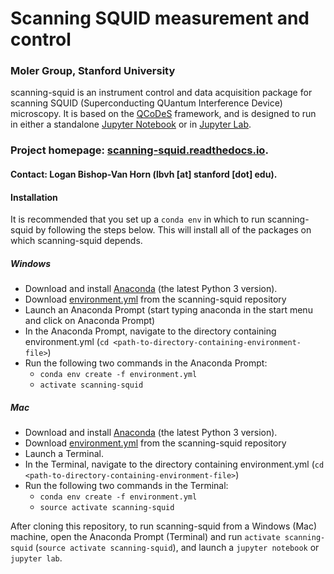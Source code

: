 # Scanning SQUID measurement and control
### Moler Group, Stanford University

scanning-squid is an instrument control and data acquisition package for scanning SQUID (Superconducting QUantum Interference Device) microscopy. It is based on the [QCoDeS](http://qcodes.github.io/Qcodes/) framework, and is designed to run in either a standalone [Jupyter Notebook](http://jupyter.org/index.html) or in [Jupyter Lab](http://jupyterlab.readthedocs.io/en/stable/).

### Project homepage: [scanning-squid.readthedocs.io](https://scanning-squid.readthedocs.io/en/latest/).
#### Contact: Logan Bishop-Van Horn (lbvh [at] stanford [dot] edu).

#### Installation
It is recommended that you set up a `conda env` in which to run scanning-squid by following the steps below. This will install all of the packages on which scanning-squid depends.

##### Windows
- Download and install [Anaconda](https://www.anaconda.com/download/#windows) (the latest Python 3 version).
- Download [environment.yml](https://github.com/moler-group/scanning-squid/blob/master/environment.yml) from the scanning-squid repository
- Launch an Anaconda Prompt (start typing anaconda in the start menu and click on Anaconda Prompt)
- In the Anaconda Prompt, navigate to the directory containing environment.yml (`cd <path-to-directory-containing-environment-file>`)
- Run the following two commands in the Anaconda Prompt:
  - `conda env create -f environment.yml`
  - `activate scanning-squid`
  
##### Mac
- Download and install [Anaconda](https://www.anaconda.com/download/#macos) (the latest Python 3 version).
- Download [environment.yml](https://github.com/moler-group/scanning-squid/blob/master/environment.yml) from the scanning-squid repository
- Launch a Terminal.
- In the Terminal, navigate to the directory containing environment.yml (`cd <path-to-directory-containing-environment-file>`)
- Run the following two commands in the Terminal:
  - `conda env create -f environment.yml`
  - `source activate scanning-squid`

After cloning this repository, to run scanning-squid from a Windows (Mac) machine, open the Anaconda Prompt (Terminal) and run `activate scanning-squid` (`source activate scanning-squid`), and launch a `jupyter notebook` or `jupyter lab`.
